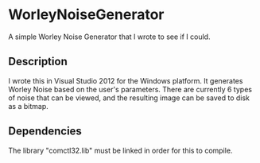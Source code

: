 # WorleyNoiseGenerator
A simple Worley Noise Generator that I wrote to see if I could.

## Description
I wrote this in Visual Studio 2012 for the Windows platform.
It generates Worley Noise based on the user's parameters. There are currently 6 types of noise that can be viewed, and the resulting image can be saved to disk as a bitmap.

## Dependencies
The library "comctl32.lib" must be linked in order for this to compile.
